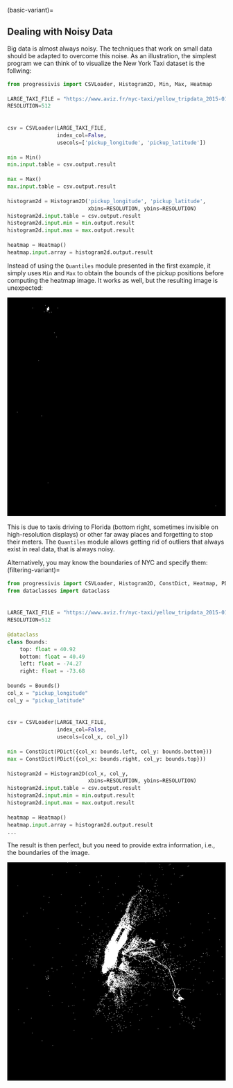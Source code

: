 (basic-variant)=
## Dealing with Noisy Data

Big data is almost always noisy. The techniques that work on small data
should be adapted to overcome this noise. As an illustration, the
simplest program we can think of to visualize the New York Taxi
dataset is the follwing:

```python
from progressivis import CSVLoader, Histogram2D, Min, Max, Heatmap

LARGE_TAXI_FILE = "https://www.aviz.fr/nyc-taxi/yellow_tripdata_2015-01.csv.bz2"
RESOLUTION=512


csv = CSVLoader(LARGE_TAXI_FILE,
                index_col=False,
                usecols=['pickup_longitude', 'pickup_latitude'])

min = Min()
min.input.table = csv.output.result

max = Max()
max.input.table = csv.output.result

histogram2d = Histogram2D('pickup_longitude', 'pickup_latitude',
                          xbins=RESOLUTION, ybins=RESOLUTION)
histogram2d.input.table = csv.output.result
histogram2d.input.min = min.output.result
histogram2d.input.max = max.output.result

heatmap = Heatmap()
heatmap.input.array = histogram2d.output.result
```

Instead of using the `Quantiles` module presented in the first example, it simply uses `Min` and `Max` to obtain the bounds of the pickup positions before computing the heatmap image.
It works as well, but the resulting image is unexpected:

![](images/userguide_1_bad.png)

This is due to taxis driving to Florida (bottom right, sometimes invisible on high-resolution displays) or other far away places and forgetting to stop their meters.
The `Quantiles` module allows getting rid of outliers that always exist in real data, that is always noisy.

Alternatively, you may know the boundaries of NYC and specify them:
(filtering-variant)=
```python
from progressivis import CSVLoader, Histogram2D, ConstDict, Heatmap, PDict
from dataclasses import dataclass


LARGE_TAXI_FILE = "https://www.aviz.fr/nyc-taxi/yellow_tripdata_2015-01.csv.bz2"
RESOLUTION=512

@dataclass
class Bounds:
    top: float = 40.92
    bottom: float = 40.49
    left: float = -74.27
    right: float = -73.68

bounds = Bounds()
col_x = "pickup_longitude"
col_y = "pickup_latitude"


csv = CSVLoader(LARGE_TAXI_FILE,
                index_col=False,
                usecols=[col_x, col_y])

min = ConstDict(PDict({col_x: bounds.left, col_y: bounds.bottom}))
max = ConstDict(PDict({col_x: bounds.right, col_y: bounds.top}))

histogram2d = Histogram2D(col_x, col_y,
                          xbins=RESOLUTION, ybins=RESOLUTION)
histogram2d.input.table = csv.output.result
histogram2d.input.min = min.output.result
histogram2d.input.max = max.output.result

heatmap = Heatmap()
heatmap.input.array = histogram2d.output.result
...
```

The result is then perfect, but you need to provide extra information, i.e., the boundaries of the image.

![](images/userguide_1_ok.png)

